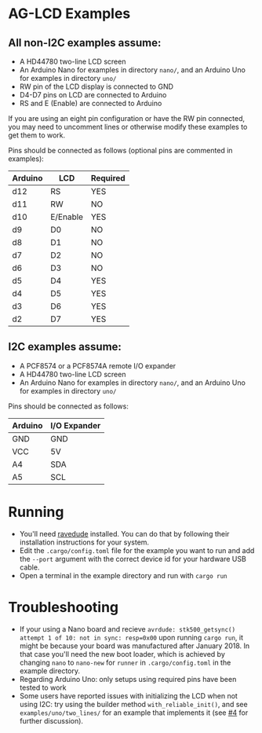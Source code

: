 # AG-LCD Examples

## All non-I2C examples assume:

* A HD44780 two-line LCD screen 
* An Arduino Nano for examples in directory `nano/`, and an Arduino Uno for examples in directory `uno/`
* RW pin of the LCD display is connected to GND
* D4-D7 pins on LCD are connected to Arduino
* RS and E (Enable) are connected to Arduino

If you are using an eight pin configuration or have the RW pin connected, you may need to 
uncomment lines or otherwise modify these examples to get them to work.  

Pins should be connected as follows (optional pins are commented in examples):

| Arduino | LCD      | Required |
|---------|----------|----------|
| d12     | RS       | YES      |
| d11     | RW       | NO       |
| d10     | E/Enable | YES      |
| d9      | D0       | NO       |
| d8      | D1       | NO       |
| d7      | D2       | NO       |
| d6      | D3       | NO       |
| d5      | D4       | YES      |
| d4      | D5       | YES      |
| d3      | D6       | YES      |
| d2      | D7       | YES      |

## I2C examples assume:

* A PCF8574 or a PCF8574A remote I/O expander
* A HD44780 two-line LCD screen
* An Arduino Nano for examples in directory `nano/`, and an Arduino Uno for examples in directory `uno/`

Pins should be connected as follows:

| Arduino | I/O Expander |
|---------|--------------|
| GND     | GND          |
| VCC     | 5V           |
| A4      | SDA          |
| A5      | SCL          |

# Running

* You'll need [ravedude](https://crates.io/crates/ravedude) installed. You can do that by following their installation instructions for your system.
* Edit the `.cargo/config.toml` file for the example you want to run and add the `--port` argument with the correct device id for your hardware USB cable.
* Open a terminal in the example directory and run with `cargo run`

# Troubleshooting
* If your using a Nano board and recieve `avrdude: stk500_getsync() attempt 1 of 10: not in sync: resp=0x00` upon running `cargo run`, it might be because your board was manufactured after January 2018. In that case you'll need the new boot loader, which is achieved by changing `nano` to `nano-new` for `runner` in `.cargo/config.toml` in the example directory.
* Regarding Arduino Uno: only setups using required pins have been tested to work
* Some users have reported issues with initializing the LCD when not using I2C: try using the builder method `with_reliable_init()`, and see `examples/uno/two_lines/` for an example that implements it (see [#4](https://github.com/mjhouse/ag-lcd/issues/4) for further discussion).
